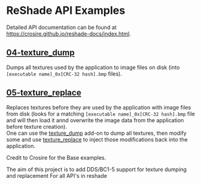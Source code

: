 ReShade API Examples
====================

Detailed API documentation can be found at https://crosire.github.io/reshade-docs/index.html.

## [04-texture_dump](/examples/04-texture_dump)

Dumps all textures used by the application to image files on disk (into `[executable name]_0x[CRC-32 hash].bmp` files).

## [05-texture_replace](/examples/05-texture_replace)

Replaces textures before they are used by the application with image files from disk (looks for a matching `[executable name]_0x[CRC-32 hash].bmp` file and will then load it annd overwrite the image data from the application before texture creation).\
One can use the [texture_dump](#04-texture_dump) add-on to dump all textures, then modify some and use [texture_replace](#05-texture_replace) to inject those modifications back into the application.

Credit to Crosire for the Base examples.

The aim of this project is to add DDS/BC1-5 support for texture dumping and replacement For all API's in reshade
